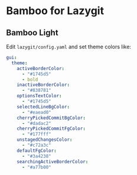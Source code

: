 # Bamboo for Lazygit

## Bamboo Light

Edit `lazygit/config.yaml` and set theme colors like:

```yaml
gui:
  theme:
    activeBorderColor:
      - "#1745d5"
      - bold
    inactiveBorderColor:
      - "#838781"
    optionsTextColor:
      - "#1745d5"
    selectedLineBgColor:
      - "#eaead0"
    cherryPickedCommitBgColor:
      - "#dadac2"
    cherryPickedCommitFgColor:
      - "#177fff"
    unstagedChangesColor:
      - "#c72a3c"
    defaultFgColor:
      - "#3a4238"
    searchingActiveBorderColor:
      - "#a77b00"
```
